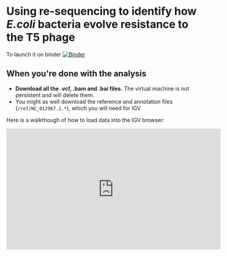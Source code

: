 # Using re-sequencing to identify how *E.coli* bacteria evolve resistance to the T5 phage



To launch it on binder [![Binder](https://mybinder.org/badge_logo.svg)](https://mybinder.org/v2/gh/MikheyevLab/bacteriaphagecourse/master?urlpath=rstudio)
 
## When you're done with the analysis

- **Download all the .vcf, .bam and .bai files.** The virtual machine is not persistent and will delete them.
- You might as well download the reference and annotation files (`/ref/NC_012967.1.*`), which you will need for IGV

Here is a walkthough of how to load data into the IGV browser:

<iframe width="560" height="315" src="https://www.youtube.com/embed/hhCeJD7HRdI" frameborder="0" allow="accelerometer; autoplay; encrypted-media; gyroscope; picture-in-picture" allowfullscreen></iframe>

